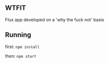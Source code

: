 ## WTFIT

Flux app developed on a 'why the fuck not' basis

## Running

first:
`npm install`

then:
`npm start`
